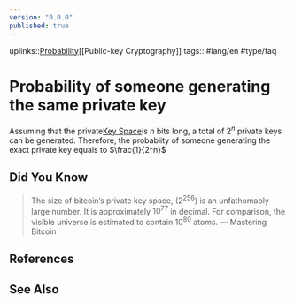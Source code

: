 ```yaml
---
version: "0.0.0"
published: true
---
```

uplinks::[Probability](./Probability.md)[[Public-key Cryptography]]
tags:: #lang/en #type/faq
# Probability of someone generating the same private key

Assuming that the private[Key Space](./Key%20Space.md)is $n$ bits long, a total of $2^n$ private keys can be generated. Therefore, the probabiity of someone generating the exact private key equals to $\frac{1}{2^n}$

## Did You Know
> The size of bitcoin’s private key space, ($2^{256}$) is an unfathomably large number. It is approximately $10^{77}$ in decimal. For comparison, the visible universe is estimated to contain $10^{80}$ atoms.
>  — Mastering Bitcoin

## References

## See Also
